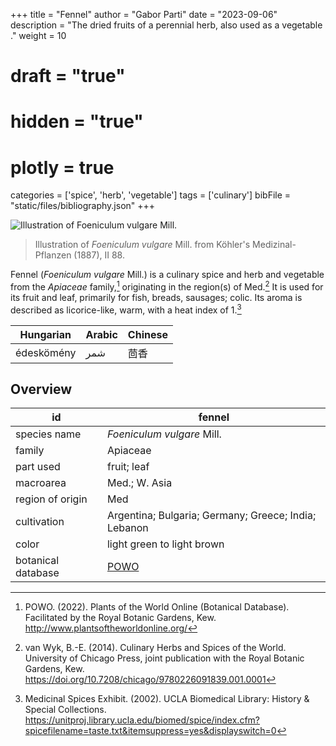 +++
title = "Fennel"
author = "Gabor Parti"
date = "2023-09-06"
description = "The dried fruits of a perennial herb, also used as a vegetable ."
weight = 10
# draft = "true"
# hidden = "true"
# plotly = true
categories = ['spice', 'herb', 'vegetable']
tags = ['culinary']
bibFile = "static/files/bibliography.json"
+++

![Illustration of *Foeniculum vulgare* Mill.](/images/illustrations/fennel.png?width=25vw "Illustration of *Foeniculum vulgare* Mill. from Köhler's Medizinal-Pflanzen (1887), II 88.")

>Illustration of *Foeniculum vulgare* Mill. from Köhler's Medizinal-Pflanzen (1887), II 88.

Fennel (*Foeniculum vulgare* Mill.) is a culinary spice and herb and vegetable from the *Apiaceae* family,[^powo] originating in the region(s) of Med.[^van_wyk_culinary_2014] It is used for its fruit and leaf, primarily for fish, breads, sausages; colic. Its aroma is described as licorice-like, warm, with a heat index of 1.[^ucla_medicinal_2002]

| Hungarian|Arabic|Chinese|
|----------|------|-------|
|édeskömény|  شمر |   茴香  |

## Overview

|        id        |                       fennel                       |
|------------------|----------------------------------------------------|
|   species name   |             *Foeniculum vulgare* Mill.             |
|      family      |                      Apiaceae                      |
|     part used    |                     fruit; leaf                    |
|     macroarea    |                    Med.; W. Asia                   |
| region of origin |                         Med                        |
|    cultivation   |Argentina; Bulgaria; Germany; Greece; India; Lebanon|
|       color      |             light green to light brown             |
|botanical database| [POWO](https://powo.science.kew.org/taxon/842680-1)|

[^powo]: POWO. (2022). Plants of the World Online (Botanical Database). Facilitated by the Royal Botanic Gardens, Kew. http://www.plantsoftheworldonline.org/
[^van_wyk_culinary_2014]: van Wyk, B.-E. (2014). Culinary Herbs and Spices of the World. University of Chicago Press, joint publication with the Royal Botanic Gardens, Kew. https://doi.org/10.7208/chicago/9780226091839.001.0001
[^ucla_medicinal_2002]: Medicinal Spices Exhibit. (2002). UCLA Biomedical Library: History & Special Collections. https://unitproj.library.ucla.edu/biomed/spice/index.cfm?spicefilename=taste.txt&itemsuppress=yes&displayswitch=0

